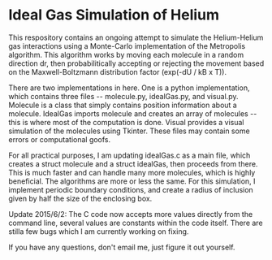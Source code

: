 # Ideal Gas Simulation of Helium

This respository contains an ongoing attempt to simulate the Helium-Helium gas interactions using a Monte-Carlo implementation of the Metropolis algorithm. This algorithm works by moving each molecule in a random direction dr, then probabilitically accepting or rejecting the movement based on the Maxwell-Boltzmann distribution factor (exp(-dU / kB x T)). 

There are two implementations in here. One is a python implementation, which contains three files -- molecule.py, idealGas.py, and visual.py. Molecule is a class that simply contains position information about a molecule. IdealGas imports molecule and creates an array of molecules -- this is where most of the computation is done. Visual provides a visual simulation of the molecules using Tkinter. These files may contain some errors or computational goofs.

For all practical purposes, I am updating idealGas.c as a main file, which creates a struct molecule and a struct idealGas, then proceeds from there. This is much faster and can handle many more molecules, which is highly beneficial. The algorithms are more or less the same. For this simulation, I implement periodic boundary conditions, and create a radius of inclusion given by half the size of the enclosing box. 

Update 2015/6/2: The C code now accepts more values directly from the command line, several values are constants within the code itself. There are stilla few bugs which I am currently working on fixing. 

If you have any questions, don't email me, just figure it out yourself. 
